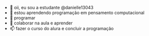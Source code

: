 - 👋 oii, eu sou a estudante @danielle13043
- 👀 estou aprendendo programação em pensamento computacional 
- 🌱 programar 
- 💞️ colaborar na aula e aprender 
- 📫 fazer o curso do alura e concluir a programação 

<!---
danielle13043/danielle13043 is a ✨ special ✨ repository because its `README.md` (this file) appears on your GitHub profile.
You can click the Preview link to take a look at your changes.
--->
